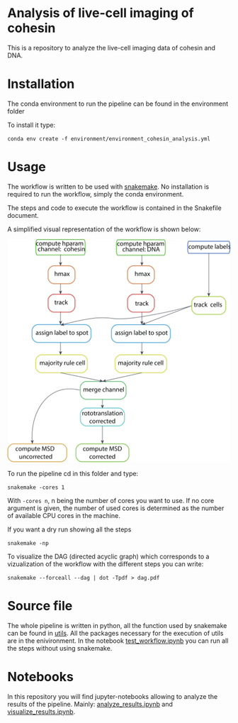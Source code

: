 # Analysis of live-cell imaging of cohesin

This is a repository to analyze the live-cell imaging data of cohesin and DNA.

# Installation

The conda environment to run the pipeline can be found in the environment folder

To install it type:

```shell
conda env create -f environment/environment_cohesin_analysis.yml

```

# Usage

The workflow is written to be used with [snakemake](https://snakemake.readthedocs.io/en/stable/). No installation is required to run the workflow, simply the conda environment.

The steps and code to execute the workflow is contained in the Snakefile document.

A simplified visual representation of the workflow is shown below:

![pipeline](pipelineAsset_59.png)

To run the pipeline cd in this folder and type:

```shell
snakemake -cores 1

```

With `-cores n`, n being the number of cores you want to use. If no core argument is given, the number of used cores is determined as the number of available CPU cores in the machine.

If you want a dry run showing all the steps

```shell
snakemake -np

```

To visualize the DAG (directed acyclic graph) which corresponds to a vizualization of the workflow with the different steps you can write:

```shell
snakemake --forceall --dag | dot -Tpdf > dag.pdf
```
# Source file

The whole pipeline is written in python, all the function used by snakemake can be found in [utils](src/utils.py). All the packages necessary for the execution of utils are in the enivironment. In the notebook [test_workflow.ipynb](test_workflow.ipynb) you can run all the steps without using snakemake.

# Notebooks

In this repository you will find jupyter-notebooks allowing to analyze the results of the pipeline. Mainly: [analyze_results.ipynb](analyze_results.ipynb) and [visualize_results.ipynb](visualize_results.ipynb). 